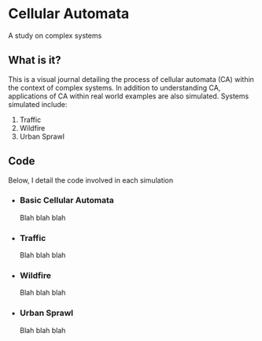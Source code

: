 # Cellular Automata
A study on complex systems 

## What is it? 
This is a visual journal detailing the process of cellular automata (CA) within the context of complex systems. In addition to understanding CA, applications of CA within real world examples are also simulated. Systems simulated include:
  1. Traffic
  2. Wildfire
  3. Urban Sprawl 
  
 ## Code
 Below, I detail the code involved in each simulation
 
 * ### Basic Cellular Automata 
    Blah blah blah 
 
 * ### Traffic 
    Blah blah blah 
 
 * ### Wildfire
    Blah blah blah 
 
 * ### Urban Sprawl 
    Blah blah blah 
 
